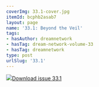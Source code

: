 ```yaml
---
coverImg: 33.1-cover.jpg
itemId: bcphb2asab7
layout: page
name: '33.1: Beyond the Veil'
tags:
- hasAuthor: dreamnetwork
- hasTag: dream-network-volume-33
- hasTag: dreamnetwork
type: post
urlSlug: '33.1'
---
```

<img class="card-img" src="../images/33.1-rect.jpg"/><a href="../files/pdfs/Volume_33/33.1_beyond_the_veil.pdf" download="">Download issue 33.1</a>